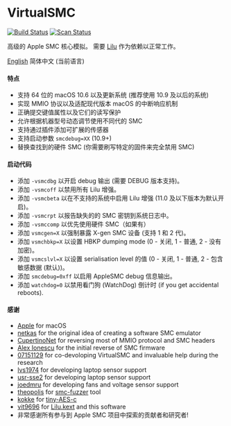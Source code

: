 VirtualSMC
========

[![Build Status](https://travis-ci.com/acidanthera/VirtualSMC.svg?branch=master)](https://travis-ci.com/acidanthera/VirtualSMC) [![Scan Status](https://scan.coverity.com/projects/16571/badge.svg?flat=1)](https://scan.coverity.com/projects/16571)

高级的 Apple SMC 核心模拟。 需要 [Lilu](https://github.com/vit9696/Lilu) 作为依赖以正常工作。

[English](README.md)
简体中文 (当前语言)
#### 特点
- 支持 64 位的 macOS 10.6 以及更新系统 (推荐使用 10.9 及以后的系统)
- 实现 MMIO 协议以及适配现代版本 macOS 的中断响应机制
- 正确提交键值属性以及它们的读写保护
- 允许根据机器型号动态调节使用不同代的 SMC
- 支持通过插件添加可扩展的传感器
- 支持启动参数 `smcdebug=XX` (10.9+)
- 替换查找到的硬件 SMC (你需要刷写特定的固件来完全禁用 SMC)

#### 启动代码
- 添加 `-vsmcdbg` 以开启 debug 输出 (需要 DEBUG 版本支持)。
- 添加 `-vsmcoff` 以禁用所有 Lilu 增强。
- 添加 `-vsmcbeta` 以在不支持的系统中启用 Lilu 增强 (11.0 及以下版本为默认开启)。
- 添加 `-vsmcrpt` 以报告缺失的的 SMC 密钥到系统日志中。
- 添加 `-vsmccomp` 以优先使用硬件 SMC（如果有）
- 添加 `vsmcgen=X` 以强制暴露 X-gen SMC 设备 (支持 1 和 2 代)。
- 添加 `vsmchbkp=X` 以设置 HBKP dumping mode (0 - 关闭, 1 - 普通, 2 - 没有加密)。
- 添加 `vsmcslvl=X` 以设置 serialisation level 的值 (0 - 关闭, 1 - 普通, 2 - 包含敏感数据 (默认))。
- 添加 `smcdebug=0xff` 以启用 AppleSMC debug 信息输出。
- 添加 `watchdog=0` 以禁用看门狗 (WatchDog) 倒计时 (if you get accidental reboots).

#### 感谢
- [Apple](https://www.apple.com) for macOS
- [netkas](http://netkas.org) for the original idea of creating a software SMC emulator
- [CupertinoNet](https://github.com/CupertinoNet) for reversing most of MMIO protocol and SMC headers
- [Alex Ionescu](https://github.com/ionescu007) for the initial reverse of SMC firmware
- [07151129](https://github.com/07151129) for co-devoloping VirtualSMC and invaluable help during the research
- [lvs1974](https://github.com/lvs1974) for developing laptop sensor support
- [usr-sse2](https://github.com/usr-sse2) for developing laptop sensor support
- [joedmru](https://github.com/joedmru) for developing fans and voltage sensor support
- [theopolis](https://github.com/theopolis) for [smc-fuzzer](https://github.com/theopolis/smc-fuzzer) tool
- [kokke](https://github.com/kokke) for [tiny-AES-c](https://github.com/kokke/tiny-AES-c)
- [vit9696](https://github.com/vit9696) for [Lilu.kext](https://github.com/vit9696/Lilu) and this software
- 非常感谢所有参与到 Apple SMC 项目中探索的贡献者和研究者!
